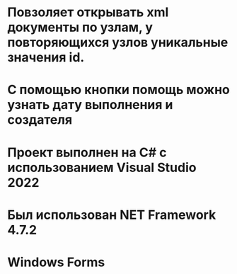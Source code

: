# Повзоляет открывать xml документы по узлам, у повторяющихся узлов уникальные значения id.
# С помощью кнопки помощь можно узнать дату выполнения и создателя
# Проект выполнен на C# с использованием Visual Studio 2022
# Был использован NET Framework 4.7.2
# Windows Forms
